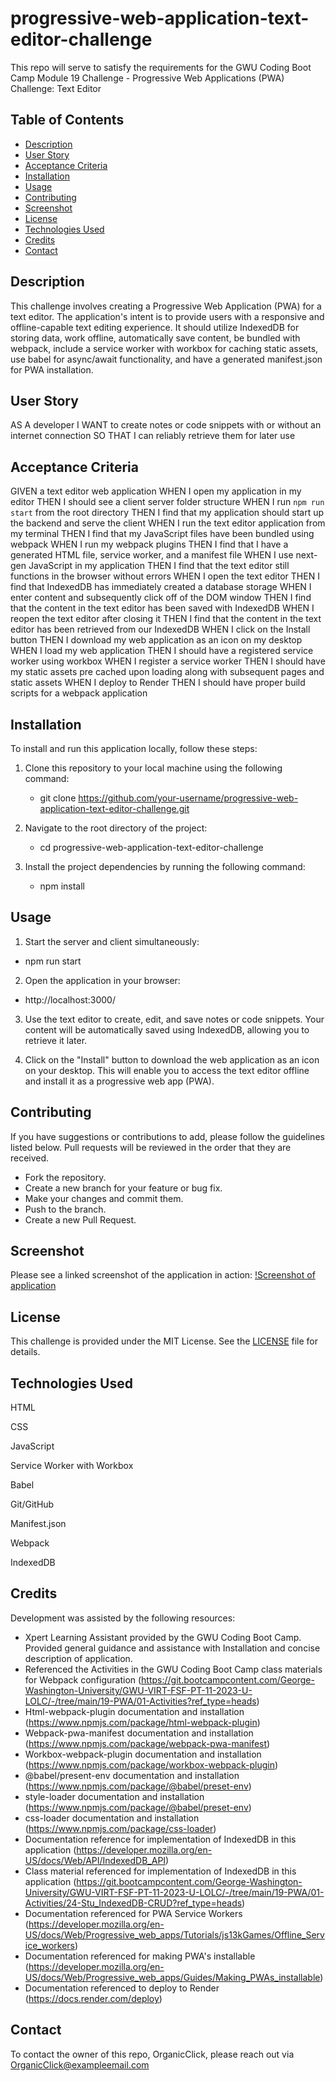 # progressive-web-application-text-editor-challenge
This repo will serve to satisfy the requirements for the GWU Coding Boot Camp Module 19 Challenge - Progressive Web Applications (PWA) Challenge: Text Editor

## Table of Contents
- [Description](#description)
- [User Story](#user-story)
- [Acceptance Criteria](#acceptance-criteria)
- [Installation](#installation)
- [Usage](#usage)
- [Contributing](#contributing)
- [Screenshot](#screenshot)
- [License](#license)
- [Technologies Used](#technologies-used)
- [Credits](#credits)
- [Contact](#contact)

## Description
This challenge involves creating a Progressive Web Application (PWA) for a text editor. The application's intent is to provide users with a responsive and offline-capable text editing experience. It should utilize IndexedDB for storing data, work offline, automatically save content, be bundled with webpack, include a service worker with workbox for caching static assets, use babel for async/await functionality, and have a generated manifest.json for PWA installation.

## User Story

AS A developer
I WANT to create notes or code snippets with or without an internet connection
SO THAT I can reliably retrieve them for later use

## Acceptance Criteria

GIVEN a text editor web application
WHEN I open my application in my editor
THEN I should see a client server folder structure
WHEN I run `npm run start` from the root directory
THEN I find that my application should start up the backend and serve the client
WHEN I run the text editor application from my terminal
THEN I find that my JavaScript files have been bundled using webpack
WHEN I run my webpack plugins
THEN I find that I have a generated HTML file, service worker, and a manifest file
WHEN I use next-gen JavaScript in my application
THEN I find that the text editor still functions in the browser without errors
WHEN I open the text editor
THEN I find that IndexedDB has immediately created a database storage
WHEN I enter content and subsequently click off of the DOM window
THEN I find that the content in the text editor has been saved with IndexedDB
WHEN I reopen the text editor after closing it
THEN I find that the content in the text editor has been retrieved from our IndexedDB
WHEN I click on the Install button
THEN I download my web application as an icon on my desktop
WHEN I load my web application
THEN I should have a registered service worker using workbox
WHEN I register a service worker
THEN I should have my static assets pre cached upon loading along with subsequent pages and static assets
WHEN I deploy to Render
THEN I should have proper build scripts for a webpack application

## Installation

To install and run this application locally, follow these steps:

1. Clone this repository to your local machine using the following command:
   - git clone https://github.com/your-username/progressive-web-application-text-editor-challenge.git

2. Navigate to the root directory of the project:
    -  cd progressive-web-application-text-editor-challenge

3. Install the project dependencies by running the following command:
   - npm install


## Usage
1. Start the server and client simultaneously:
- npm run start

2. Open the application in your browser:
- http://localhost:3000/

3. Use the text editor to create, edit, and save notes or code snippets. Your content will be automatically saved using IndexedDB, allowing you to retrieve it later.

4. Click on the "Install" button to download the web application as an icon on your desktop. This will enable you to access the text editor offline and install it as a progressive web app (PWA).

## Contributing
If you have suggestions or contributions to add, please follow the guidelines listed below. Pull requests will be reviewed in the order that they are received.
- Fork the repository.
- Create a new branch for your feature or bug fix.
- Make your changes and commit them.
- Push to the branch.
- Create a new Pull Request.

## Screenshot
Please see a linked screenshot of the application in action:
[!Screenshot of application](client/src/images/Module-19-Assignment-Screenshot.png)

## License
This challenge is provided under the MIT License. See the [LICENSE](LICENSE) file for details.


## Technologies Used
HTML

CSS

JavaScript

Service Worker with Workbox

Babel

Git/GitHub

Manifest.json

Webpack

IndexedDB

## Credits
Development was assisted by the following resources:
 - Xpert Learning Assistant provided by the GWU Coding Boot Camp. Provided general guidance and assistance with Installation and concise description of application.
 - Referenced the Activities in the GWU Coding Boot Camp class materials for Webpack configuration (https://git.bootcampcontent.com/George-Washington-University/GWU-VIRT-FSF-PT-11-2023-U-LOLC/-/tree/main/19-PWA/01-Activities?ref_type=heads)
 - Html-webpack-plugin documentation and installation (https://www.npmjs.com/package/html-webpack-plugin)
 - Webpack-pwa-manifest documentation and installation (https://www.npmjs.com/package/webpack-pwa-manifest)
 - Workbox-webpack-plugin documentation and installation (https://www.npmjs.com/package/workbox-webpack-plugin)
 - @babel/present-env documentation and installation (https://www.npmjs.com/package/@babel/preset-env)
 - style-loader documentation and installation (https://www.npmjs.com/package/@babel/preset-env)
 - css-loader documentation and installation (https://www.npmjs.com/package/css-loader)
 - Documentation reference for implementation of IndexedDB in this application (https://developer.mozilla.org/en-US/docs/Web/API/IndexedDB_API)
 - Class material referenced for implementation of IndexedDB in this application (https://git.bootcampcontent.com/George-Washington-University/GWU-VIRT-FSF-PT-11-2023-U-LOLC/-/tree/main/19-PWA/01-Activities/24-Stu_IndexedDB-CRUD?ref_type=heads)
 - Documentation referenced for PWA Service Workers (https://developer.mozilla.org/en-US/docs/Web/Progressive_web_apps/Tutorials/js13kGames/Offline_Service_workers)
 - Documentation referenced for making PWA's installable (https://developer.mozilla.org/en-US/docs/Web/Progressive_web_apps/Guides/Making_PWAs_installable)
 - Documentation referenced to deploy to Render (https://docs.render.com/deploy)

## Contact
To contact the owner of this repo, OrganicClick, please reach out via OrganicClick@exampleemail.com